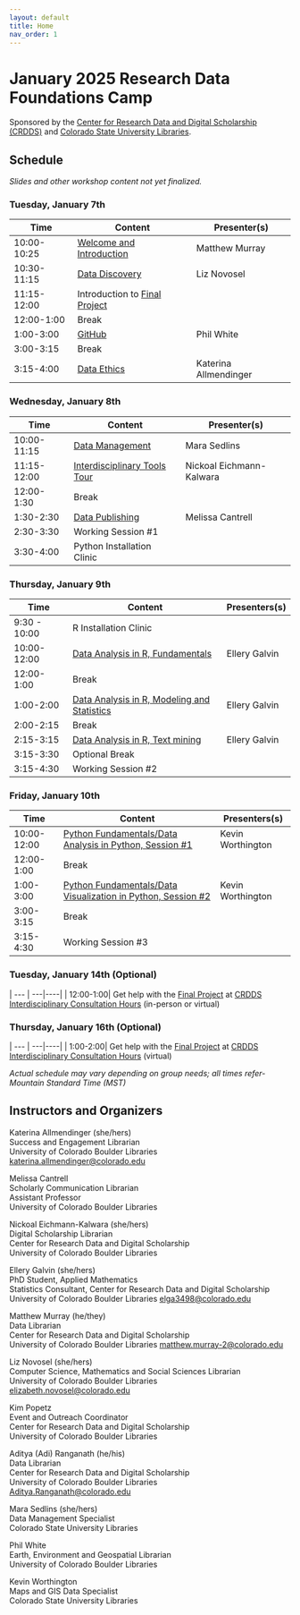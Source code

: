 ```yaml
---
layout: default
title: Home
nav_order: 1
---
```

# January 2025 Research Data Foundations Camp
Sponsored by the [Center for Research Data and Digital Scholarship (CRDDS)](https://www.colorado.edu/crdds/) and [Colorado State University Libraries](https://lib.colostate.edu/services/data-management/).

## Schedule

_Slides and other workshop content not yet finalized._

### Tuesday, January 7th

| Time | Content|Presenter(s)|
| --- | ---|----|
| 10:00-10:25 | [Welcome and Introduction](content/introduction.html)|Matthew Murray|
| 10:30-11:15| [Data Discovery](content/data-discovery.html)| Liz Novosel|
| 11:15-12:00| Introduction to [Final Project](content/wrap-up/microcredential.html)|
| 12:00-1:00| Break|
| 1:00-3:00| [GitHub](content/git_github.html)| Phil White|
| 3:00-3:15| Break|
| 3:15-4:00| [Data Ethics](content/data-ethics.html)| Katerina Allmendinger|

### Wednesday, January 8th

| Time | Content|Presenter(s)|
| --- | ---|----|
| 10:00-11:15| [Data Management](content/data_management.html)|Mara Sedlins|
| 11:15-12:00| [Interdisciplinary Tools Tour](content/interdisciplinary-tour.html)| Nickoal Eichmann-Kalwara|
| 12:00-1:30 | Break|
| 1:30-2:30| [Data Publishing](content/data-publishing-CU-scholar.html)| Melissa Cantrell|
| 2:30-3:30| Working Session #1|
| 3:30-4:00| Python Installation Clinic| 

### Thursday, January 9th

| Time | Content|Presenters(s)|
| --- | ---|----|
| 9:30 - 10:00| R Installation Clinic |
| 10:00-12:00 | [Data Analysis in R, Fundamentals](content/data-analysis-in-R.html)|Ellery Galvin |
| 12:00-1:00| Break |
| 1:00-2:00 | [Data Analysis in R, Modeling and Statistics](content/data-analysis-in-R.html)|Ellery Galvin|
| 2:00-2:15 | Break 
| 2:15-3:15| [Data Analysis in R, Text mining](content/data-analysis-in-R.html)|Ellery Galvin|
| 3:15-3:30| Optional Break | |
| 3:15-4:30| Working Session #2|

### Friday, January 10th

| Time | Content|Presenters(s)
| --- | ---|----|
| 10:00-12:00| [Python Fundamentals/Data Analysis in Python, Session #1](content/data-analysis-in-python/python102.html)| Kevin Worthington|
| 12:00-1:00| Break|
| 1:00-3:00| [Python Fundamentals/Data Visualization in Python, Session #2](content/data-analysis-in-python/python201.html)| Kevin Worthington|
| 3:00-3:15| Break|
| 3:15-4:30| Working Session #3|

### Tuesday, January 14th (Optional)

| --- | ---|----|
| 12:00-1:00| Get help with the [Final Project](content/wrap-up/microcredential.html) at [CRDDS Interdisciplinary Consultation Hours](https://colorado.libcal.com/calendar/events/CHTuesdays10) (in-person or virtual)

### Thursday, January 16th (Optional)

| --- | ---|----|
| 1:00-2:00| Get help with the [Final Project](content/wrap-up/microcredential.html) at [CRDDS Interdisciplinary Consultation Hours](https://colorado.libcal.com/event/13797344) (virtual)

_Actual schedule may vary depending on group needs; all times refer-Mountain Standard Time (MST)_  


## Instructors and Organizers

Katerina Allmendinger (she/hers)\
Success and Engagement Librarian\
University of Colorado Boulder Libraries\
[katerina.allmendinger@colorado.edu](mailto:katerina.allmendinger@colorado.edu)

Melissa Cantrell\
Scholarly Communication Librarian\
Assistant Professor\
University of Colorado Boulder Libraries

Nickoal Eichmann-Kalwara (she/hers)\
Digital Scholarship Librarian\
Center for Research Data and Digital Scholarship\
University of Colorado Boulder Libraries

Ellery Galvin (she/hers)\
PhD Student, Applied Mathematics\
Statistics Consultant, Center for Research Data and Digital Scholarship\
University of Colorado Boulder Libraries
[elga3498@colorado.edu](mailto:elga3498@colorado.edu)

Matthew Murray (he/they)\
Data Librarian\
Center for Research Data and Digital Scholarship\
University of Colorado Boulder Libraries
[matthew.murray-2@colorado.edu](mailto:matthew.murray-2@colorado.edu)

Liz Novosel (she/hers)\
Computer Science, Mathematics and Social Sciences Librarian\
University of Colorado Boulder Libraries\
[elizabeth.novosel@colorado.edu](mailto:elizabeth.novosel@colorado.edu)

Kim Popetz\
Event and Outreach Coordinator\
Center for Research Data and Digital Scholarship\
University of Colorado Boulder Libraries

Aditya (Adi) Ranganath (he/his)  
Data Librarian  
Center for Research Data and Digital Scholarship  
University of Colorado Boulder Libraries  
[Aditya.Ranganath@colorado.edu](mailto:Aditya.Ranganath@colorado.edu)

Mara Sedlins (she/hers)\
Data Management Specialist\
Colorado State University Libraries

Phil White\
Earth, Environment and Geospatial Librarian\
University of Colorado Boulder Libraries

Kevin Worthington\
Maps and GIS Data Specialist\
Colorado State University Libraries

